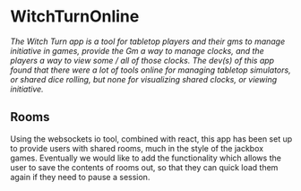 # WitchTurnOnline
   *The Witch Turn app is a tool for tabletop players and their gms to manage initiative in games, provide the Gm a way to manage clocks, and the players a way to view some / all of those clocks. The dev(s) of this app found that there were a lot of tools online for managing tabletop simulators, or shared dice rolling, but none for visualizing shared clocks, or viewing initiative.*


## Rooms
  Using the websockets io tool, combined with react, this app has been set up to provide users with shared rooms, much in the style of the jackbox games. Eventually we would like to add the functionality which allows the user to save the contents of rooms out, so that they can quick load them again if they need to pause a session.

